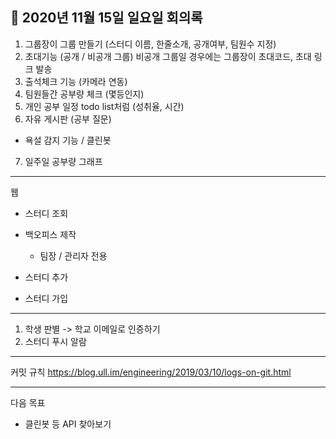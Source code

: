 ## 📝 2020년 11월 15일 일요일 회의록

1. 그룹장이 그룹 만들기 (스터디 이름, 한줄소개, 공개여부, 팀원수 지정)
2. 초대기능 (공개 / 비공개 그룹) 
비공개 그룹일 경우에는 그룹장이 초대코드, 초대 링크 발송
3. 출석체크 기능 (카메라 연동)  
4. 팀원들간 공부량 체크 (몇등인지)
5. 개인 공부 일정 todo list처럼 (성취율, 시간)
6. 자유 게시판 (공부 질문)  
  - 욕설 감지 기능 / 클린봇
7. 일주일 공부량 그래프

----

웹

- 스터디 조회 
- 백오피스 제작
  - 팀장 / 관리자 전용

- 스터디 추가
- 스터디 가입


----

1. 학생 판별 -> 학교 이메일로 인증하기
2. 스터디 푸시 알람 

-----

커밋 규칙
https://blog.ull.im/engineering/2019/03/10/logs-on-git.html

-----
다음 목표
- 클린봇 등 API 찾아보기
